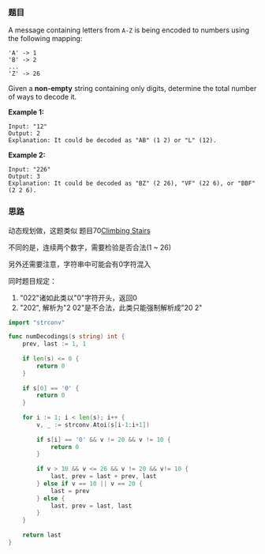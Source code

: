 ### 题目

A message containing letters from `A-Z` is being encoded to numbers using the following mapping:

```
'A' -> 1
'B' -> 2
...
'Z' -> 26
```

Given a **non-empty** string containing only digits, determine the total number of ways to decode it.

**Example 1:**

```
Input: "12"
Output: 2
Explanation: It could be decoded as "AB" (1 2) or "L" (12).
```

**Example 2:**

```
Input: "226"
Output: 3
Explanation: It could be decoded as "BZ" (2 26), "VF" (22 6), or "BBF" (2 2 6).
```

### 思路

动态规划做，这题类似 题目70[Climbing Stairs](https://leetcode.com/problems/climbing-stairs)

不同的是，连续两个数字，需要检验是否合法(1 ~ 26)

另外还需要注意，字符串中可能会有0字符混入

同时题目规定：

1. "022"诸如此类以"0"字符开头，返回0
2. "202", 解析为"2 02"是不合法，此类只能强制解析成"20 2"

```go
import "strconv"

func numDecodings(s string) int {
    prev, last := 1, 1
    
    if len(s) <= 0 {
        return 0
    }
    
    if s[0] == '0' {
        return 0
    }
    
    for i := 1; i < len(s); i++ {
        v, _ := strconv.Atoi(s[i-1:i+1])
        
        if s[i] == '0' && v != 20 && v != 10 {
            return 0
        }
        
        if v > 10 && v <= 26 && v != 20 && v!= 10 {
            last, prev = last + prev, last
        } else if v == 10 || v == 20 {
            last = prev
        } else {
            last, prev = last, last 
        }
    }
    
    return last
}
```
